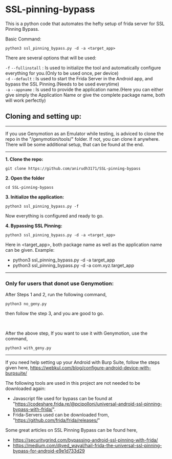 # SSL-pinning-bypass

This is a python code that automates the hefty setup of frida server for SSL Pinning Bypass.

Basic Command:
```
python3 ssl_pinning_bypass.py -d -a <target_app>
```

There are several options that will be used:

`-f` `--fullinstall` : Is used to initialize the tool and automatically configure everything for you.(Only to be used once, per device)<br>
`-d` `--default` : Is used to start the Frida Server in the Android app, and bypass the SSL Pinning.(Needs to be used everytime)<br>
`-a` `--appname` : Is used to provide the application name.(Here you can either give simply the Application Name or give the complete package name, both will work perfectly)<bR>


## Cloning and setting up:

---
If you use Genymotion as an Emulator while testing, is adviced to clone the repo in the "/genymotion/tools/" folder. If not, you can clone it anywhere. There will be some additional setup, that can be found at the end.

---
**1. Clone the repo:**
```
git clone https://github.com/anirudh3171/SSL-pinning-bypass
```

**2. Open the folder**
```
cd SSL-pinning-bypass
```

**3. Initialize the application:**
```
python3 ssl_pinning_bypass.py -f
```

Now everything is configured and ready to go.

**4. Bypassing SSL Pinning:**
```
python3 ssl_pinning_bypass.py -d -a <target_app>
```
Here in <target_app>, both package name as well as the application name can be given.
Example:
- python3 ssl_pinning_bypass.py -d -a target_app
- python3 ssl_pinning_bypass.py -d -a com.xyz.target_app

---
### Only for users that donot use Genymotion:

After Steps 1 and 2, run the following command,
```
python3 no_geny.py
```
then follow the step 3, and you are good to go.

<br>

After the above step, If you want to use it with Genymotion, use the command,
```
python3 with_geny.py
```
---

If you need help setting up your Android with Burp Suite, follow the steps given here, https://webkul.com/blog/configure-android-device-with-burpsuite/


The following tools are used in this project are not needed to be downloaded again:
- Javascript file used for bypass can be found at "https://codeshare.frida.re/@pcipolloni/universal-android-ssl-pinning-bypass-with-frida/".
- Frida-Servers used can be downloaded from, "https://github.com/frida/frida/releases/"

Some great articles on SSL Pinning Bypass can be found here,
- https://securitygrind.com/bypassing-android-ssl-pinning-with-frida/
- https://medium.com/@ved_wayal/hail-frida-the-universal-ssl-pinning-bypass-for-android-e9e1d733d29
